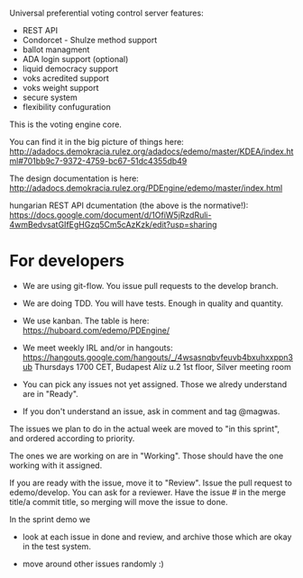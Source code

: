 Universal preferential voting control server
features:
- REST API
- Condorcet - Shulze method support
- ballot managment
- ADA login support (optional)
- liquid democracy support
- voks acredited support
- voks weight support
- secure system
- flexibility confuguration


This is the voting engine core.

You can find it in the big picture of things here:
http://adadocs.demokracia.rulez.org/adadocs/edemo/master/KDEA/index.html#701bb9c7-9372-4759-bc67-51dc4355db49

The design documentation is here:
http://adadocs.demokracia.rulez.org/PDEngine/edemo/master/index.html

hungarian REST API dcumentation (the above is the normative!):
https://docs.google.com/document/d/1OfiW5jRzdRuli-4wmBedvsatGIfEgHGzq5Cm5cAzKzk/edit?usp=sharing

# For developers


- We are using git-flow. You issue pull requests to the develop branch.

- We are doing TDD. You will have tests. Enough in quality and quantity.

- We use kanban. The table is here: https://huboard.com/edemo/PDEngine/

- We meet weekly IRL and/or in hangouts:
 https://hangouts.google.com/hangouts/_/4wsasnqbvfeuvb4bxuhxxppn3ub
 Thursdays 1700 CET, Budapest Alíz u.2 1st floor, Silver meeting room

- You can pick any issues not yet assigned. Those we alredy understand are in "Ready".

- If you don't understand an issue, ask in comment and tag @magwas.

The issues we plan to do in the actual week are moved to "in this sprint", and ordered according to priority.

The ones we are working on are in "Working". Those should have the one working with it assigned.

If you are ready with the issue, move it to "Review". Issue the pull request to edemo/develop. You can ask for a reviewer.
Have the issue # in the merge title/a commit title, so merging will move the issue to done.

In the sprint demo we

 - look at each issue in done and review, and archive those which are okay in the test system.

 - move around other issues randomly :)

